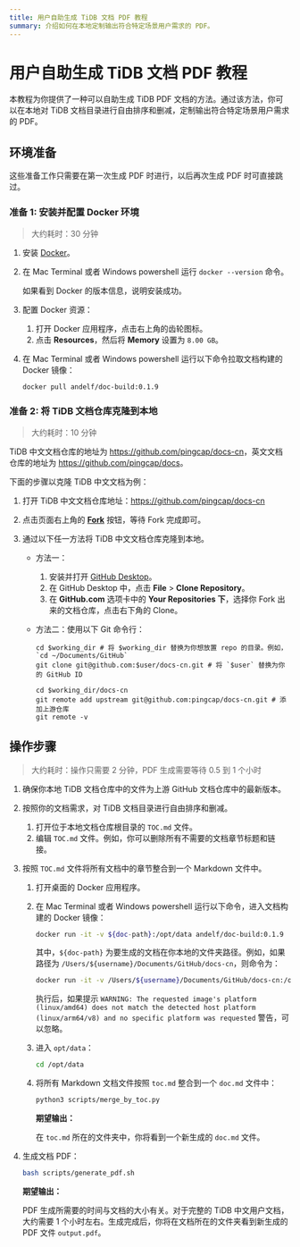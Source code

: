 ```yaml
---
title: 用户自助生成 TiDB 文档 PDF 教程
summary: 介绍如何在本地定制输出符合特定场景用户需求的 PDF。
---
```


# 用户自助生成 TiDB 文档 PDF 教程

本教程为你提供了一种可以自助生成 TiDB PDF 文档的方法。通过该方法，你可以在本地对 TiDB 文档目录进行自由排序和删减，定制输出符合特定场景用户需求的 PDF。

## 环境准备

这些准备工作只需要在第一次生成 PDF 时进行，以后再次生成 PDF 时可直接跳过。

### 准备 1: 安装并配置 Docker 环境

> 大约耗时：30 分钟

1. 安装 [Docker](https://docs.docker.com/get-docker/)。
2. 在 Mac Terminal 或者 Windows powershell 运行 `docker --version` 命令。

    如果看到 Docker 的版本信息，说明安装成功。

3. 配置 Docker 资源：
    1. 打开 Docker 应用程序，点击右上角的齿轮图标。
    2. 点击 **Resources**，然后将 **Memory** 设置为 `8.00 GB`。
4. 在 Mac Terminal 或者 Windows powershell 运行以下命令拉取文档构建的 Docker 镜像：

    ```bash
    docker pull andelf/doc-build:0.1.9
    ```

### 准备 2: 将 TiDB 文档仓库克隆到本地

> 大约耗时：10 分钟

TiDB 中文文档仓库的地址为 <https://github.com/pingcap/docs-cn>，英文文档仓库的地址为 <https://github.com/pingcap/docs>。

下面的步骤以克隆 TiDB 中文文档为例：

1. 打开 TiDB 中文文档仓库地址：<https://github.com/pingcap/docs-cn>
2. 点击页面右上角的 [**Fork**](https://github.com/pingcap/docs-cn/fork) 按钮，等待 Fork 完成即可。
3. 通过以下任一方法将 TiDB 中文文档仓库克隆到本地。

    - 方法一：

        1. 安装并打开 [GitHub Desktop](https://desktop.github.com/)。
        2. 在 GitHub Desktop 中，点击 **File** > **Clone Repository**。
        3. 在 **GitHub.com** 选项卡中的 **Your Repositories 下**，选择你 Fork 出来的文档仓库，点击右下角的 Clone。

    - 方法二：使用以下 Git 命令行：

        ```
        cd $working_dir # 将 $working_dir 替换为你想放置 repo 的目录。例如，`cd ~/Documents/GitHub`
        git clone git@github.com:$user/docs-cn.git # 将 `$user` 替换为你的 GitHub ID

        cd $working_dir/docs-cn
        git remote add upstream git@github.com:pingcap/docs-cn.git # 添加上游仓库
        git remote -v
        ```

## 操作步骤

> 大约耗时：操作只需要 2 分钟，PDF 生成需要等待 0.5 到 1 个小时

1. 确保你本地 TiDB 文档仓库中的文件为上游 GitHub 文档仓库中的最新版本。
2. 按照你的文档需求，对 TiDB 文档目录进行自由排序和删减。
    1. 打开位于本地文档仓库根目录的 `TOC.md` 文件。
    2. 编辑 `TOC.md` 文件。例如，你可以删除所有不需要的文档章节标题和链接。
3. 按照 `TOC.md` 文件将所有文档中的章节整合到一个 Markdown 文件中。
    1. 打开桌面的 Docker 应用程序。
    2. 在 Mac Terminal 或者 Windows powershell 运行以下命令，进入文档构建的 Docker 镜像：

        ```bash
        docker run -it -v ${doc-path}:/opt/data andelf/doc-build:0.1.9
        ```

        其中，`${doc-path}` 为要生成的文档在你本地的文件夹路径。例如，如果路径为 `/Users/${username}/Documents/GitHub/docs-cn`，则命令为：

        ```bash
        docker run -it -v /Users/${username}/Documents/GitHub/docs-cn:/opt/data andelf/doc-build:0.1.9
        ```

        执行后，如果提示 `WARNING: The requested image's platform (linux/amd64) does not match the detected host platform (linux/arm64/v8) and no specific platform was requested` 警告，可以忽略。

    3. 进入 `opt/data`：

        ```bash
        cd /opt/data
        ```

    4. 将所有 Markdown 文档文件按照 `toc.md` 整合到一个 `doc.md` 文件中：

        ```bash
        python3 scripts/merge_by_toc.py
        ```

       **期望输出：**

       在 `toc.md` 所在的文件夹中，你将看到一个新生成的 `doc.md` 文件。

4. 生成文档 PDF：

    ```bash
    bash scripts/generate_pdf.sh
    ```

    **期望输出：**

    PDF 生成所需要的时间与文档的大小有关。对于完整的 TiDB 中文用户文档，大约需要 1 个小时左右。生成完成后，你将在文档所在的文件夹看到新生成的 PDF 文件 `output.pdf`。